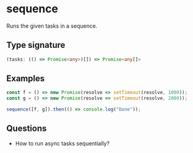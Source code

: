 # sequence

Runs the given tasks in a sequence.

## Type signature

<!-- prettier-ignore-start -->
```typescript
(tasks: (() => Promise<any>)[]) => Promise<any[]>
```
<!-- prettier-ignore-end -->

## Examples

<!-- prettier-ignore-start -->
```javascript
const f = () => new Promise(resolve => setTimeout(resolve, 1000));
const g = () => new Promise(resolve => setTimeout(resolve, 2000));

sequence([f, g]).then(() => console.log("Done"));
```
<!-- prettier-ignore-end -->

## Questions

- How to run async tasks sequentially?
